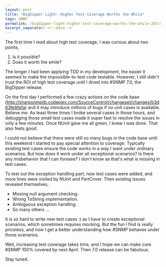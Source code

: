 ```yaml
---
layout: post
title: "BigDipper Light: Higher Test Coverage Worths the While"
tags: SNMP
permalink: /bigdipper-light-higher-test-coverage-worths-the-while-267c5d979e44
excerpt_separator: <!--more-->
---
```

The first time I read about high test coverage, I was curious about two points,

1. Is it possible?
1. Does it worth the while?

The longer I had been applying TDD in my development, the easier it seemed to make the impossible-to-test code testable. However, I still didn't trust the ROI of high test coverage until I dived into #SNMP 7.0, the BigDipper release.
<!--more-->

On the first day I performed a few crazy actions on the code base (http://sharpsnmplib.codeplex.com/SourceControl/changeset/changes/b3d63fe8fefa) and it may introduce millions of bugs if no unit cases is available. Believe me. As least three times I broke several cases in those hours, and debugging those small test cases made it super fast to resolve the issues in only a few minutes. Once NUnit gave me all green, I knew I was done. That also feels good.

I could not believe that there were still so many bugs in the code base until this weekend I started to pay special attention to coverage. Typically existing test cases ensure the code works in a way I want under ordinary scenarios. But how does it work under all exceptional scenarios? Is there any misbehavior that I can foresee? I don't know as that's what is missing in test cases.

To test out the exception handling part, new test cases were added, and more lines were visited by NUnit and PartCover. Then existing issues revealed themselves,

* Missing null argument checking.
* Wrong ToString implementation.
* Ambiguous exception handling.
* So many others …

It is so hard to write new test cases :) as I have to create exceptional scenarios, which sometimes requires mocking. But the fun I find is really priceless, and now I get a better understanding how #SNMP behaves under those scenarios.

Well, increasing test coverage takes time, and I hope we can make core #SNMP 100% covered by next April. Then 7.0 release can be fabulous.

Stay tuned.